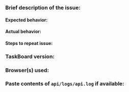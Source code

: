 ### Brief description of the issue:

#### Expected behavior:

#### Actual behavior:

#### Steps to repeat issue:

### TaskBoard version:

### Browser(s) used:

### Paste contents of `api/logs/api.log` if available:
